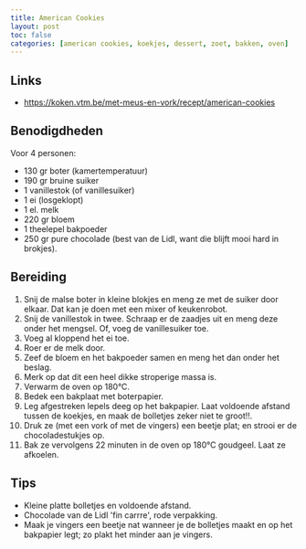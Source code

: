 ```yaml
---
title: American Cookies
layout: post
toc: false
categories: [american cookies, koekjes, dessert, zoet, bakken, oven]
---
```

## Links 

- <https://koken.vtm.be/met-meus-en-vork/recept/american-cookies>

## Benodigdheden

Voor 4 personen:

- 130 gr boter (kamertemperatuur)
- 190 gr bruine suiker
- 1 vanillestok (of vanillesuiker)
- 1 ei (losgeklopt)
- 1 el. melk
- 220 gr bloem
- 1 theelepel bakpoeder
- 250 gr pure chocolade (best van de Lidl, want die blijft mooi hard in brokjes).

## Bereiding

1. Snij de malse boter in kleine blokjes en meng ze met de suiker door elkaar. Dat kan je doen met een mixer of keukenrobot. 
1. Snij de vanillestok in twee. Schraap er de zaadjes uit en meng deze onder het mengsel. Of, voeg de vanillesuiker toe. 
1. Voeg al kloppend het ei toe. 
1. Roer er de melk door. 
1. Zeef de bloem en het bakpoeder samen en meng het dan onder het beslag. 
1. Merk op dat dit een heel dikke stroperige massa is.
1. Verwarm de oven op 180°C. 
1. Bedek een bakplaat met boterpapier. 
1. Leg afgestreken lepels deeg op het bakpapier. Laat voldoende afstand tussen de koekjes, en maak de bolletjes zeker niet te groot!!. 
1. Druk ze (met een vork of met de vingers) een beetje plat; en strooi er de chocoladestukjes op. 
1. Bak ze vervolgens 22 minuten in de oven op 180°C goudgeel. Laat ze afkoelen.


## Tips

- Kleine platte bolletjes en voldoende afstand.
- Chocolade van de Lidl 'fin carrre', rode verpakking.
- Maak je vingers een beetje nat wanneer je de bolletjes maakt en op het bakpapier legt; zo plakt het minder aan je vingers.
